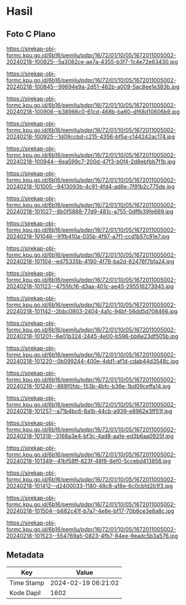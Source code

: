 # Hasil

## Foto C Plano

https://sirekap-obj-formc.kpu.go.id/6b16/pemilu/pdpr/16/72/01/10/05/1672011005002-20240218-100825--5a3082ce-ae7a-4355-b3f7-1c4e72e63430.jpg

https://sirekap-obj-formc.kpu.go.id/6b16/pemilu/pdpr/16/72/01/10/05/1672011005002-20240218-100845--99694e9a-2d51-462b-a009-5ac8ee1e383b.jpg

https://sirekap-obj-formc.kpu.go.id/6b16/pemilu/pdpr/16/72/01/10/05/1672011005002-20240218-100906--b38966c0-61cd-468b-ba60-df68d10606b9.jpg

https://sirekap-obj-formc.kpu.go.id/6b16/pemilu/pdpr/16/72/01/10/05/1672011005002-20240218-100925--1d09ccbd-c215-4356-bf5a-c144242ac174.jpg

https://sirekap-obj-formc.kpu.go.id/6b16/pemilu/pdpr/16/72/01/10/05/1672011005002-20240218-100944--6ea599c7-200d-47f3-b0f4-2d8ebfbb7f1b.jpg

https://sirekap-obj-formc.kpu.go.id/6b16/pemilu/pdpr/16/72/01/10/05/1672011005002-20240218-101005--9413093b-4c91-4fd4-ad6e-7f91b2c775de.jpg

https://sirekap-obj-formc.kpu.go.id/6b16/pemilu/pdpr/16/72/01/10/05/1672011005002-20240218-101027--8b0f5868-77d9-481c-a755-0dffb39fe669.jpg

https://sirekap-obj-formc.kpu.go.id/6b16/pemilu/pdpr/16/72/01/10/05/1672011005002-20240218-101046--91fb410a-035b-4f97-a7f1-ccd1b57c91e7.jpg

https://sirekap-obj-formc.kpu.go.id/6b16/pemilu/pdpr/16/72/01/10/05/1672011005002-20240218-101104--ed75335b-4190-4f78-ba2d-62476f7bfa24.jpg

https://sirekap-obj-formc.kpu.go.id/6b16/pemilu/pdpr/16/72/01/10/05/1672011005002-20240218-101123--4755fc16-d3aa-401c-ae45-295516273945.jpg

https://sirekap-obj-formc.kpu.go.id/6b16/pemilu/pdpr/16/72/01/10/05/1672011005002-20240218-101142--2bbc0803-2404-4a1c-94bf-56dd5d708466.jpg

https://sirekap-obj-formc.kpu.go.id/6b16/pemilu/pdpr/16/72/01/10/05/1672011005002-20240218-101201--6e01b324-2445-4e00-b596-bb6e23df505b.jpg

https://sirekap-obj-formc.kpu.go.id/6b16/pemilu/pdpr/16/72/01/10/05/1672011005002-20240218-101220--0b099244-400e-4dd1-af1d-cdab44d3548c.jpg

https://sirekap-obj-formc.kpu.go.id/6b16/pemilu/pdpr/16/72/01/10/05/1672011005002-20240218-101240--888f0fdc-153b-4bfc-b36e-1bd09ceffa14.jpg

https://sirekap-obj-formc.kpu.go.id/6b16/pemilu/pdpr/16/72/01/10/05/1672011005002-20240218-101257--a71b4bc6-8a1b-44cb-a939-e8962e3ff51f.jpg

https://sirekap-obj-formc.kpu.go.id/6b16/pemilu/pdpr/16/72/01/10/05/1672011005002-20240218-101318--3168a3e4-bf3c-4ad8-aa1e-ed3b6aa0925f.jpg

https://sirekap-obj-formc.kpu.go.id/6b16/pemilu/pdpr/16/72/01/10/05/1672011005002-20240218-101349--41bf58ff-823f-48f8-8ef0-5ccebd413856.jpg

https://sirekap-obj-formc.kpu.go.id/6b16/pemilu/pdpr/16/72/01/10/05/1672011005002-20240218-101412--d2400033-1180-48c8-a18e-6c0cbfd2b1f3.jpg

https://sirekap-obj-formc.kpu.go.id/6b16/pemilu/pdpr/16/72/01/10/05/1672011005002-20240218-101504--b682c41f-b7a7-4e8e-bf17-70b8ce3e8a8c.jpg

https://sirekap-obj-formc.kpu.go.id/6b16/pemilu/pdpr/16/72/01/10/05/1672011005002-20240218-101523--554769a5-0823-4fb7-84ee-9eadc5b3a576.jpg


## Metadata

| Key        | Value               |
| ---------- | ------------------- |
| Time Stamp | 2024-02-19 06:21:02 |
| Kode Dapil | 1602                |



